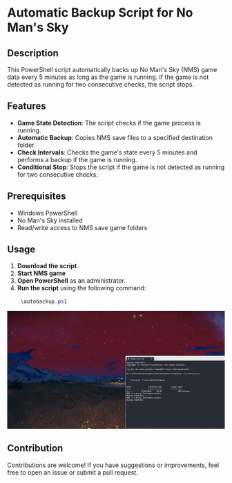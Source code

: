 # Automatic Backup Script for No Man's Sky

## Description

This PowerShell script automatically backs up No Man's Sky (NMS) game data every 5 minutes as long as the game is running. If the game is not detected as running for two consecutive checks, the script stops.

## Features

- **Game State Detection**: The script checks if the game process is running.
- **Automatic Backup**: Copies NMS save files to a specified destination folder.
- **Check Intervals**: Checks the game's state every 5 minutes and performs a backup if the game is running.
- **Conditional Stop**: Stops the script if the game is not detected as running for two consecutive checks.

## Prerequisites

- Windows PowerShell
- No Man's Sky installed
- Read/write access to NMS save game folders

## Usage

1. **Download the script**.
2. **Start NMS game**
3. **Open PowerShell** as an administrator.
4. **Run the script** using the following command:
   ```powershell
   .\autobackup.ps1
   ```

![Preview](nms-script-preview.png)

## Contribution

Contributions are welcome! If you have suggestions or improvements, feel free to open an issue or submit a pull request.
